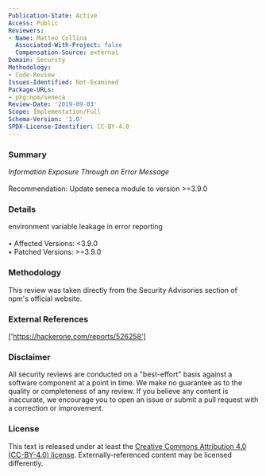 ```yaml
---
Publication-State: Active
Access: Public
Reviewers:
- Name: Matteo Collina
  Associated-With-Project: false
  Compensation-Source: external
Domain: Security
Methodology:
- Code-Review
Issues-Identified: Not-Examined
Package-URLs:
- pkg:npm/seneca
Review-Date: '2019-09-03'
Scope: Implementation/Full
Schema-Version: '1.0'
SPDX-License-Identifier: CC-BY-4.0
---
```

### Summary
*Information Exposure Through an Error Message*<br><br>Recommendation: Update seneca module to version >=3.9.0
### Details
environment variable leakage in error reporting
<br><br>• Affected Versions: <3.9.0
<br>• Patched Versions: >=3.9.0
### Methodology
This review was taken directly from the Security Advisories section of npm's official website.
### External References
['https://hackerone.com/reports/526258']
### Disclaimer
All security reviews are conducted on a "best-effort" basis against a software component at a point in time. We make no guarantee as to the quality or completeness of any review. If you believe any content is inaccurate, we encourage you to open an issue or submit a pull request with a correction or improvement.
### License
This text is released under at least the [Creative Commons Attribution 4.0 (CC-BY-4.0) license](https://creativecommons.org/licenses/by/4.0/legalcode.txt). Externally-referenced content may be licensed differently.
